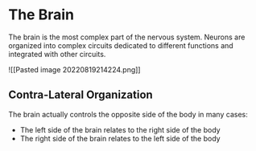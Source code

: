 # The Brain
The brain is the most complex part of the nervous system. Neurons are organized into complex circuits dedicated to different functions and integrated with other circuits. 

![[Pasted image 20220819214224.png]]

## Contra-Lateral Organization
The brain actually controls the opposite side of the body in many cases:
* The left side of the brain relates to the right side of the body
* The right side of the brain relates to the left side of the body
